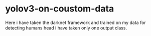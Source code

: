 # yolov3-on-coustom-data
Here i have taken the darknet framework and trained on my data for detecting humans head i have taken only one output class.
